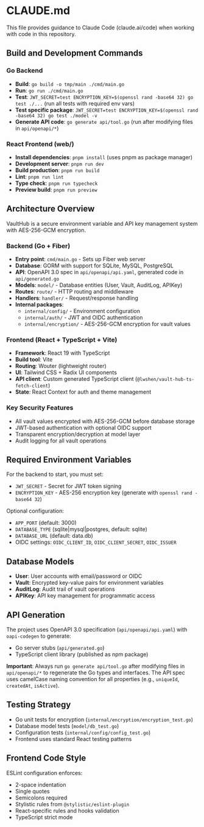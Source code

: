# CLAUDE.md

This file provides guidance to Claude Code (claude.ai/code) when working with code in this repository.

## Build and Development Commands

### Go Backend

- **Build**: `go build -o tmp/main ./cmd/main.go`
- **Run**: `go run ./cmd/main.go`
- **Test**: `JWT_SECRET=test ENCRYPTION_KEY=$(openssl rand -base64 32) go test ./...` (run all tests with required env vars)
- **Test specific package**: `JWT_SECRET=test ENCRYPTION_KEY=$(openssl rand -base64 32) go test ./model -v`
- **Generate API code**: `go generate api/tool.go` (run after modifying files in `api/openapi/*`)

### React Frontend (web/)

- **Install dependencies**: `pnpm install` (uses pnpm as package manager)
- **Development server**: `pnpm run dev`
- **Build production**: `pnpm run build`
- **Lint**: `pnpm run lint`
- **Type check**: `pnpm run typecheck`
- **Preview build**: `pnpm run preview`

## Architecture Overview

VaultHub is a secure environment variable and API key management system with AES-256-GCM encryption.

### Backend (Go + Fiber)

- **Entry point**: `cmd/main.go` - Sets up Fiber web server
- **Database**: GORM with support for SQLite, MySQL, PostgreSQL
- **API**: OpenAPI 3.0 spec in `api/openapi/api.yaml`, generated code in `api/generated.go`
- **Models**: `model/` - Database entities (User, Vault, AuditLog, APIKey)
- **Routes**: `route/` - HTTP routing and middleware
- **Handlers**: `handler/` - Request/response handling
- **Internal packages**:
  - `internal/config/` - Environment configuration
  - `internal/auth/` - JWT and OIDC authentication
  - `internal/encryption/` - AES-256-GCM encryption for vault values

### Frontend (React + TypeScript + Vite)

- **Framework**: React 19 with TypeScript
- **Build tool**: Vite
- **Routing**: Wouter (lightweight router)
- **UI**: Tailwind CSS + Radix UI components
- **API client**: Custom generated TypeScript client (`@lwshen/vault-hub-ts-fetch-client`)
- **State**: React Context for auth and theme management

### Key Security Features

- All vault values encrypted with AES-256-GCM before database storage
- JWT-based authentication with optional OIDC support
- Transparent encryption/decryption at model layer
- Audit logging for all vault operations

## Required Environment Variables

For the backend to start, you must set:

- `JWT_SECRET` - Secret for JWT token signing
- `ENCRYPTION_KEY` - AES-256 encryption key (generate with `openssl rand -base64 32`)

Optional configuration:

- `APP_PORT` (default: 3000)
- `DATABASE_TYPE` (sqlite|mysql|postgres, default: sqlite)
- `DATABASE_URL` (default: data.db)
- OIDC settings: `OIDC_CLIENT_ID`, `OIDC_CLIENT_SECRET`, `OIDC_ISSUER`

## Database Models

- **User**: User accounts with email/password or OIDC
- **Vault**: Encrypted key-value pairs for environment variables
- **AuditLog**: Audit trail of vault operations
- **APIKey**: API key management for programmatic access

## API Generation

The project uses OpenAPI 3.0 specification (`api/openapi/api.yaml`) with `oapi-codegen` to generate:

- Go server stubs (`api/generated.go`)
- TypeScript client library (published as npm package)

**Important**: Always run `go generate api/tool.go` after modifying files in `api/openapi/*` to regenerate the Go types and interfaces. The API spec uses camelCase naming convention for all properties (e.g., `uniqueId`, `createdAt`, `isActive`).

## Testing Strategy

- Go unit tests for encryption (`internal/encryption/encryption_test.go`)
- Database model tests (`model/db_test.go`)
- Configuration tests (`internal/config/config_test.go`)
- Frontend uses standard React testing patterns

## Frontend Code Style

ESLint configuration enforces:

- 2-space indentation
- Single quotes
- Semicolons required
- Stylistic rules from `@stylistic/eslint-plugin`
- React-specific rules and hooks validation
- TypeScript strict mode
